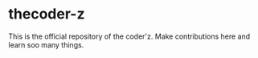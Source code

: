 # thecoder-z
This is the official repository of the coder'z. Make contributions here and learn soo many things.
